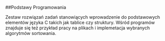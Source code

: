 ##Podstawy Programowania

Zestaw rozwiązań zadań stanowiących wprowadzenie do podstawowych elementów języka C takich jak tablice czy struktury. Wśród programów znajduje się też przykład pracy na plikach i implemetacja wybranych algorytmów sortowania.
